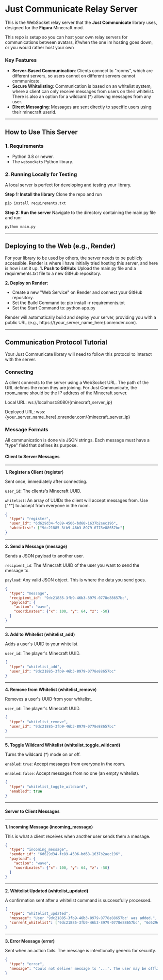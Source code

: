 # Just Communicate Relay Server

This is the WebSocket relay server that the **Just Communicate** library uses, designed for the **Figura** Minecraft mod.

This repo is setup so you can host your own relay servers for communications between avatars, if/when the one im hosting goes down, or you would rather host your own

### Key Features
- **Server-Based Communication**: Clients connect to "rooms", which are different servers, so users cannot on different servers cannot communicate.
- **Secure Whitelisting**: Communication is based on an whitelist system, where a client can only receive messages from users on their whitelist. There is also an option for a wildcard (*) allowing messages from any user.
- **Direct Messaging**: Messages are sent directly to specific users using their minecraft userid.

---

## How to Use This Server

### 1. Requirements
- Python 3.8 or newer.
- The `websockets` Python library.

### 2. Running Locally for Testing
A local server is perfect for developing and testing your library.

**Step 1: Install the library**
Clone the repo and run
```bash
pip install requirements.txt
```

**Step 2: Run the server**
Navigate to the directory containing the main.py file and run:
```
python main.py
```

---

## Deploying to the Web (e.g., Render)
For your library to be used by others, the server needs to be publicly accessible. Render is where i have initially tried hosting this server, and here is how i set it up.
**1. Push to GitHub:**
Upload the main.py file and a requirements.txt file to a new GitHub repository.

**2. Deploy on Render:**
- Create a new "Web Service" on Render and connect your GitHub repository.
- Set the Build Command to: pip install -r requirements.txt
- Set the Start Command to: python app.py

Render will automatically build and deploy your server, providing you with a public URL (e.g., https://{your_server_name_here}.onrender.com).

---

## Communication Protocol Tutorial
Your Just Communicate library will need to follow this protocol to interact with the server.

### Connecting
A client connects to the server using a WebSocket URL. The path of the URL defines the room they are joining.
For Just Communicate, the room_name should be the IP address of the Minecraft server.

Local URL: ws://localhost:8080/{minecraft_server_ip}

Deployed URL: wss:{your_server_name_here}.onrender.com/{minecraft_server_ip}

### Message Formats
All communication is done via JSON strings. Each message must have a "type" field that defines its purpose.

#### Client to Server Messages
---
**1. Register a Client (register)**

Sent once, immediately after connecting.

`user_id`: The clients's Minecraft UUID.

`whitelist`: An array of UUIDs the client will accept messages from. Use ["*"] to accept from everyone in the room.
```JSON
{
  "type": "register",
  "user_id": "6d629d34-fc89-4506-bd68-1637b2aec196",
  "whitelist": ["9dc21885-3fb9-46b3-8979-0778e88657bc"]
}
```
---
**2. Send a Message (message)**

Sends a JSON payload to another user.

`recipient_id`: The Minecraft UUID of the user you want to send the message to.

`payload`: Any valid JSON object. This is where the data you send goes.
```JSON
{
  "type": "message",
  "recipient_id": "9dc21885-3fb9-46b3-8979-0778e88657bc",
  "payload": {
    "action": "wave",
    "coordinates": {"x": 100, "y": 64, "z": -50}
  }
}
```
---
**3. Add to Whitelist (whitelist_add)**

Adds a user's UUID to your whitelist.

`user_id`: The player's Minecraft UUID.
```JSON
{
  "type": "whitelist_add",
  "user_id": "9dc21885-3fb9-46b3-8979-0778e88657bc"
}
```
---
**4. Remove from Whitelist (whitelist_remove)**

Removes a user's UUID from your whitelist.

`user_id`: The player's Minecraft UUID.
```JSON
{
  "type": "whitelist_remove",
  "user_id": "9dc21885-3fb9-46b3-8979-0778e88657bc"
}
```
---
**5. Toggle Wildcard Whitelist (whitelist_toggle_wildcard)**

Turns the wildcard (*) mode on or off.

`enabled`: `true`: Accept messages from everyone in the room.

`enabled`: `false`: Accept messages from no one (an empty whitelist).
```JSON
{
  "type": "whitelist_toggle_wildcard",
  "enabled": true
}
```
---
#### Server to Client Messages
---
**1. Incoming Message (incoming_message)**

This is what a client receives when another user sends them a message.
```JSON
{
  "type": "incoming_message",
  "sender_id": "6d629d34-fc89-4506-bd68-1637b2aec196",
  "payload": {
    "action": "wave",
    "coordinates": {"x": 100, "y": 64, "z": -50}
  }
}
```
---
**2. Whitelist Updated (whitelist_updated)**

A confirmation sent after a whitelist command is successfully processed.
```JSON
{
  "type": "whitelist_updated",
  "message": "User '9dc21885-3fb9-46b3-8979-0778e88657bc' was added.",
  "current_whitelist": ["9dc21885-3fb9-46b3-8979-0778e88657bc", "6d629d34-fc89-4506-bd68-1637b2aec196"]
}
```
---
**3. Error Message (error)**

Sent when an action fails. The message is intentionally generic for security.
```JSON
{
  "type": "error",
  "message": "Could not deliver message to '...'. The user may be offline or has not whitelisted you."
}
```
